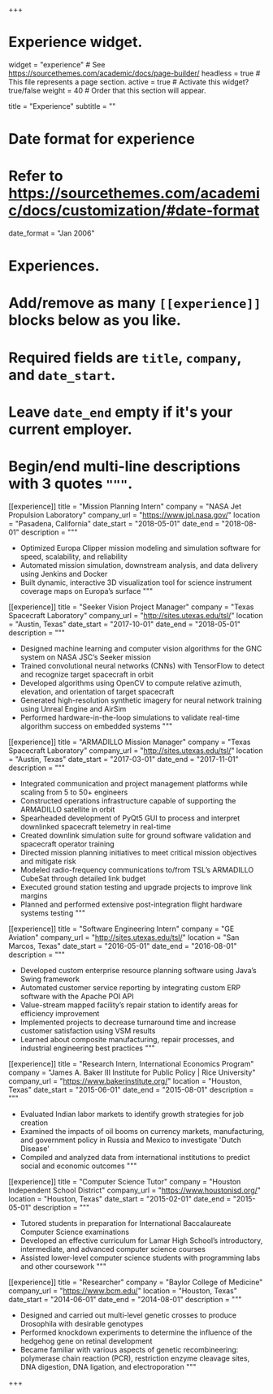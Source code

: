 +++
# Experience widget.
widget = "experience"  # See https://sourcethemes.com/academic/docs/page-builder/
headless = true  # This file represents a page section.
active = true  # Activate this widget? true/false
weight = 40  # Order that this section will appear.

title = "Experience"
subtitle = ""

# Date format for experience
#   Refer to https://sourcethemes.com/academic/docs/customization/#date-format
date_format = "Jan 2006"

# Experiences.
#   Add/remove as many `[[experience]]` blocks below as you like.
#   Required fields are `title`, `company`, and `date_start`.
#   Leave `date_end` empty if it's your current employer.
#   Begin/end multi-line descriptions with 3 quotes `"""`.
[[experience]]
  title = "Mission Planning Intern"
  company = "NASA Jet Propulsion Laboratory"
  company_url = "https://www.jpl.nasa.gov/"
  location = "Pasadena, California"
  date_start = "2018-05-01"
  date_end = "2018-08-01"
  description = """
  * Optimized Europa Clipper mission modeling and simulation software for speed, scalability, and reliability
  * Automated mission simulation, downstream analysis, and data delivery using Jenkins and Docker
  * Built dynamic, interactive 3D visualization tool for science instrument coverage maps on Europa’s surface
  """

[[experience]]
  title = "Seeker Vision Project Manager"
  company = "Texas Spacecraft Laboratory"
  company_url = "http://sites.utexas.edu/tsl/"
  location = "Austin, Texas"
  date_start = "2017-10-01"
  date_end = "2018-05-01"
  description = """
  * Designed machine learning and computer vision algorithms for the GNC system on NASA JSC’s Seeker mission
  * Trained convolutional neural networks (CNNs) with TensorFlow to detect and recognize target spacecraft in orbit
  * Developed algorithms using OpenCV to compute relative azimuth, elevation, and orientation of target spacecraft
  * Generated high-resolution synthetic imagery for neural network training using Unreal Engine and AirSim
  * Performed hardware-in-the-loop simulations to validate real-time algorithm success on embedded systems
  """

[[experience]]
  title = "ARMADILLO Mission Manager"
  company = "Texas Spacecraft Laboratory"
  company_url = "http://sites.utexas.edu/tsl/"
  location = "Austin, Texas"
  date_start = "2017-03-01"
  date_end = "2017-11-01"
  description = """
  * Integrated communication and project management platforms while scaling from 5 to 50+ engineers
  * Constructed operations infrastructure capable of supporting the ARMADILLO satellite in orbit
  * Spearheaded development of PyQt5 GUI to process and interpret downlinked spacecraft telemetry in real-time
  * Created downlink simulation suite for ground software validation and spacecraft operator training
  * Directed mission planning initiatives to meet critical mission objectives and mitigate risk
  * Modeled radio-frequency communications to/from TSL’s ARMADILLO CubeSat through detailed link budget
  * Executed ground station testing and upgrade projects to improve link margins
  * Planned and performed extensive post-integration flight hardware systems testing
  """

[[experience]]
  title = "Software Engineering Intern"
  company = "GE Aviation"
  company_url = "http://sites.utexas.edu/tsl/"
  location = "San Marcos, Texas"
  date_start = "2016-05-01"
  date_end = "2016-08-01"
  description = """
  * Developed custom enterprise resource planning software using Java’s Swing framework
  * Automated customer service reporting by integrating custom ERP software with the Apache POI API
  * Value-stream mapped facility’s repair station to identify areas for efficiency improvement
  * Implemented projects to decrease turnaround time and increase customer satisfaction using VSM results
  * Learned about composite manufacturing, repair processes, and industrial engineering best practices
  """

[[experience]]
  title = "Research Intern, International Economics Program"
  company = "James A. Baker III Institute for Public Policy | Rice University"
  company_url = "https://www.bakerinstitute.org/"
  location = "Houston, Texas"
  date_start = "2015-06-01"
  date_end = "2015-08-01"
  description = """
  * Evaluated Indian labor markets to identify growth strategies for job creation
  * Examined the impacts of oil booms on currency markets, manufacturing, and government policy in Russia and Mexico to investigate 'Dutch Disease'
  * Compiled and analyzed data from international institutions to predict social and economic outcomes
  """

[[experience]]
  title = "Computer Science Tutor"
  company = "Houston Independent School District"
  company_url = "https://www.houstonisd.org/"
  location = "Houston, Texas"
  date_start = "2015-02-01"
  date_end = "2015-05-01"
  description = """
  * Tutored students in preparation for International Baccalaureate Computer Science examinations
  * Developed an effective curriculum for Lamar High School’s introductory, intermediate, and advanced computer science courses
  * Assisted lower-level computer science students with programming labs and other coursework
  """

[[experience]]
  title = "Researcher"
  company = "Baylor College of Medicine"
  company_url = "https://www.bcm.edu/"
  location = "Houston, Texas"
  date_start = "2014-06-01"
  date_end = "2014-08-01"
  description = """
  * Designed and carried out multi-level genetic crosses to produce Drosophila with desirable genotypes
  * Performed knockdown experiments to determine the influence of the hedgehog gene on retinal development
  * Became familiar with various aspects of genetic recombineering: polymerase chain reaction (PCR), restriction enzyme cleavage sites, DNA digestion, DNA ligation, and electroporation
  """

+++
